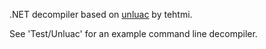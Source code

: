 .NET decompiler based on [unluac](http://sourceforge.net/projects/unluac/) by tehtmi.

See 'Test/Unluac' for an example command line decompiler.
